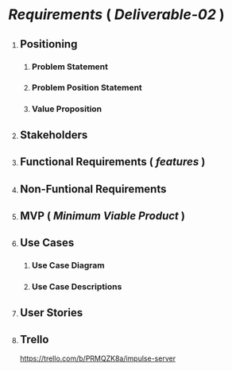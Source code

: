 # ***Requirements*** ( *Deliverable-02* )

1. ## Positioning
    1. ### Problem Statement

    1. ### Problem Position Statement

    1. ### Value Proposition

1. ## Stakeholders

1. ## Functional Requirements ( *features* )

1. ## Non-Funtional Requirements

1. ## MVP ( *Minimum Viable Product* )

1. ## Use Cases
    1. ### Use Case Diagram

    1. ### Use Case Descriptions

1. ## User Stories

1. ## Trello
    https://trello.com/b/PRMQZK8a/impulse-server